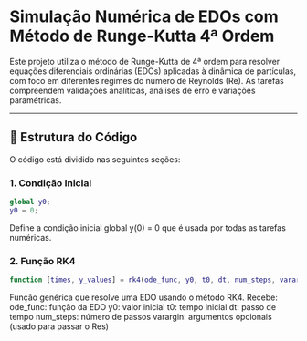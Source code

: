 # Simulação Numérica de EDOs com Método de Runge-Kutta 4ª Ordem

Este projeto utiliza o método de Runge-Kutta de 4ª ordem para resolver equações diferenciais ordinárias (EDOs) aplicadas à dinâmica de partículas, com foco em diferentes regimes do número de Reynolds (Re). As tarefas compreendem validações analíticas, análises de erro e variações paramétricas.

---

## 🔧 Estrutura do Código

O código está dividido nas seguintes seções:

### 1. Condição Inicial
```matlab
global y0;
y0 = 0;
```
Define a condição inicial global y(0) = 0 que é usada por todas as tarefas numéricas.
### 2. Função RK4
```matlab
function [times, y_values] = rk4(ode_func, y0, t0, dt, num_steps, varargin)
```
Função genérica que resolve uma EDO usando o método RK4. Recebe:
ode_func: função da EDO
y0: valor inicial
t0: tempo inicial
dt: passo de tempo
num_steps: número de passos
varargin: argumentos opcionais (usado para passar o Res)
